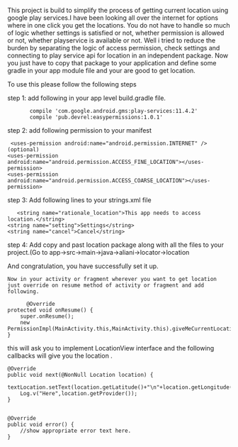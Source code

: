 This project is build to simplify the process of getting current location using google play services.I have been looking all over the internet for options where in one click you get the locations.
You do not have to handle so much of logic whether settings is satisfied or not, whether permission is allowed or not, whether playservice is available or not.
Well i tried to reduce the burden by separating the logic of access permission, check settings and connecting to play service api for location in an independent package.
Now you just have to copy that package to your application and define some gradle in your app module file and your are good to get location.
 
 To use this please follow the following steps
 
 step 1: add following in your app level build.gradle file.
 
           compile 'com.google.android.gms:play-services:11.4.2'
           compile 'pub.devrel:easypermissions:1.0.1'
           
  step 2: add following permission to your manifest
         
	 <uses-permission android:name="android.permission.INTERNET" />(optional)
    <uses-permission android:name="android.permission.ACCESS_FINE_LOCATION"></uses-permission>
    <uses-permission android:name="android.permission.ACCESS_COARSE_LOCATION"></uses-permission>
      
  step 3: Add following lines to your strings.xml file
         
	   <string name="rationale_location">This app needs to access location.</string>
    <string name="setting">Settings</string>
    <string name="cancel">Cancel</string>
	 
             
  step 4: Add copy and past location package along with all the files to your project.(Go to app->src->main->java->aliani->locator->location  
  
  And congratulation, you have successfully set it up.
  
	
	Now in your activity or fragment wherever you want to get location just override on resume method of activity or fragment and add following.

		  @Override
    protected void onResume() {
        super.onResume();
        new PermissionImpl(MainActivity.this,MainActivity.this).giveMeCurrentLocation();
    }

 
 this will ask you to implement LocationView interface and the following callbacks will give you the location .
 
    @Override
    public void next(@NonNull Location location) {
        textLocation.setText(location.getLatitude()+"\n"+location.getLongitude());
        Log.v("Here",location.getProvider());
    }


    @Override
    public void error() {
        //show appropriate error text here.
    }
 

